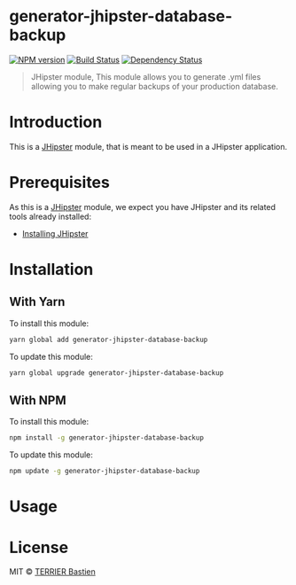 # generator-jhipster-database-backup
[![NPM version][npm-image]][npm-url] [![Build Status][travis-image]][travis-url] [![Dependency Status][daviddm-image]][daviddm-url]
> JHipster module, This module allows you to generate .yml files allowing you to make regular backups of your production database.

# Introduction

This is a [JHipster](http://jhipster.github.io/) module, that is meant to be used in a JHipster application.

# Prerequisites

As this is a [JHipster](http://jhipster.github.io/) module, we expect you have JHipster and its related tools already installed:

- [Installing JHipster](https://jhipster.github.io/installation.html)

# Installation

## With Yarn

To install this module:

```bash
yarn global add generator-jhipster-database-backup
```

To update this module:

```bash
yarn global upgrade generator-jhipster-database-backup
```

## With NPM

To install this module:

```bash
npm install -g generator-jhipster-database-backup
```

To update this module:

```bash
npm update -g generator-jhipster-database-backup
```

# Usage

# License

MIT © [TERRIER Bastien]()


[npm-image]: https://img.shields.io/npm/v/generator-jhipster-database-backup.svg
[npm-url]: https://npmjs.org/package/generator-jhipster-database-backup
[travis-image]: https://travis-ci.org/bastien-7/generator-jhipster-database-backup.svg?branch=master
[travis-url]: https://travis-ci.org/bastien-7/generator-jhipster-database-backup
[daviddm-image]: https://david-dm.org/bastien-7/generator-jhipster-database-backup.svg?theme=shields.io
[daviddm-url]: https://david-dm.org/bastien-7/generator-jhipster-database-backup
